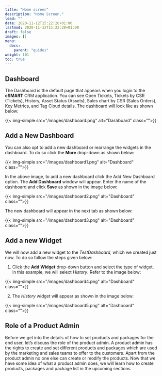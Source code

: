 ```yaml
---
title: "Home screen"
description: "Home Screen."
lead: ""
date: 2020-11-12T15:22:20+01:00
lastmod: 2020-11-12T15:22:20+01:00
draft: false
images: []
menu:
  docs:
    parent: "guides"
weight: 101
toc: true
---
```


## Dashboard

The Dashboard is the default page that appears when you login to the **cSMART** CRM application. You can see Open Tickets, Tickets by CSR (Tickets), History, Asset Status (Assets), Sales chart by CSR (Sales Orders), Key Metrics, and Tag Cloud details. The dashboard will look like as shown below:

{{< img-simple src="/images/dashboard.png"  alt="Dashboard" class="">}}

## Add a New Dashboard
You can also opt to add a new dashboard or rearrange the widgets in the dashboard. To do so click the **More** drop-down as shown below:

{{< img-simple src="/images/dashboard1.png"  alt="Dashboard" class="">}}

In the above image, to add a new dashboard click the Add New Dashboard option. The **Add Dashboard** window will appear. Enter the name of the dashboard and click **Save** as shown in the image below:

{{< img-simple src="/images/dashboard2.png"  alt="Dashboard" class="">}}

The new dashboard will appear in the next tab as shown below:

{{< img-simple src="/images/dashboard3.png"  alt="Dashboard" class="">}}

## Add a new Widget

We will now add a new widget to the <i>TestDashboard</i>, which we created just now. To do so follow the steps given below:

1. Click the **Add Widget** drop-down button and select the type of widget. In this example, we will select *History*. Refer to the image below:

{{< img-simple src="/images/dashboard4.png"  alt="Dashboard" class="">}}

2. The *History* widget will appear as shown in the image below:

{{< img-simple src="/images/dashboard5.png"  alt="Dashboard" class="">}}

## Role of a Product Admin
Before we get into the details of how to set products and packages for the end user, let’s discuss the role of the product admin. A product admin has the rights to create and set different products and packages which are used by the marketing and sales teams to offer to the customers. Apart from the product admin no one else can create or modify the products.
Now that we have some idea of what a product admin does, we will learn how to create products, packages and package list in the upcoming sections.
